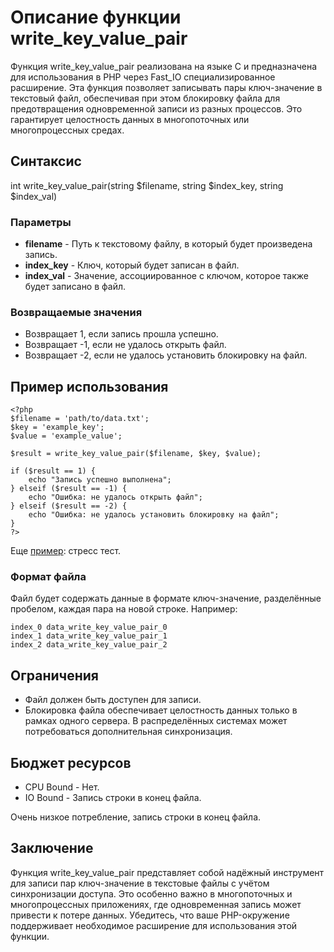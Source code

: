 # Описание функции write_key_value_pair

Функция write_key_value_pair реализована на языке C и предназначена для использования в PHP через Fast_IO специализированное расширение. Эта функция позволяет записывать пары ключ-значение в текстовый файл, обеспечивая при этом блокировку файла для предотвращения одновременной записи из разных процессов. Это гарантирует целостность данных в многопоточных или многопроцессных средах.

## Синтаксис

int write_key_value_pair(string $filename, string $index_key, string $index_val)


### Параметры

- **filename** - Путь к текстовому файлу, в который будет произведена запись.
- **index_key** - Ключ, который будет записан в файл.
- **index_val** - Значение, ассоциированное с ключом, которое также будет записано в файл.

### Возвращаемые значения

- Возвращает 1, если запись прошла успешно.
- Возвращает -1, если не удалось открыть файл.
- Возвращает -2, если не удалось установить блокировку на файл.

## Пример использования

```
<?php
$filename = 'path/to/data.txt';
$key = 'example_key';
$value = 'example_value';

$result = write_key_value_pair($filename, $key, $value);

if ($result == 1) {
    echo "Запись успешно выполнена";
} elseif ($result == -1) {
    echo "Ошибка: не удалось открыть файл";
} elseif ($result == -2) {
    echo "Ошибка: не удалось установить блокировку на файл";
}
?>
```

Еще [пример](/test/test.php): стресс тест.

### Формат файла

Файл будет содержать данные в формате ключ-значение, разделённые пробелом, каждая пара на новой строке. Например:

```
index_0 data_write_key_value_pair_0
index_1 data_write_key_value_pair_1
index_2 data_write_key_value_pair_2
```


## Ограничения

- Файл должен быть доступен для записи.
- Блокировка файла обеспечивает целостность данных только в рамках одного сервера. В распределённых системах может потребоваться дополнительная синхронизация.


## Бюджет ресурсов

- CPU Bound - Нет.
- IO Bound - Запись строки в конец файла.

Очень низкое потребление, запись строки в конец файла.


## Заключение

Функция write_key_value_pair представляет собой надёжный инструмент для записи пар ключ-значение в текстовые файлы с учётом синхронизации доступа. Это особенно важно в многопоточных и многопроцессных приложениях, где одновременная запись может привести к потере данных. Убедитесь, что ваше PHP-окружение поддерживает необходимое расширение для использования этой функции.
